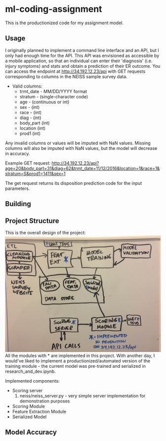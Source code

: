 # ml-coding-assignment

This is the productionized code for my assignment model. 

## Usage
I originally planned to implement a command line interface and an API, but I only had enough time for the API.  This API was envisioned as accessible by a mobile application, so that an individual can enter their 'diagnosis' (i.e. injury symptoms) and stats and obtain a prediction of their ER outcome. You can access the
endpoint at http://34.192.12.23/api with GET requests corresponding to columns in the NEISS sample survey data. 

* Valid columns:
  * trmt_date - MM/DD/YYYY format
  * stratum - (single-character code)
  * age - (continuous or int)
  * sex - (int)
  * race - (int)
  * diag - (int)
  * body_part (int)
  * location (int)
  * prod1 (int)

Any invalid columns or values will be imputed with NaN values. Missing columns will also be imputed with NaN values, but the model will decrease in accuracy.

Example GET request: http://34.192.12.23/api?age=20&body_part=31&diag=62&trmt_date=11/12/2016&location=1&race=1&stratum=S&prod1=1411&sex=1

The get request returns its disposition prediction code for the input parameters.

## Building

## Project Structure
This is the overall design of the project:
![Alt text](project_organization.JPG?raw=true "Planned ML backend")
All the modules with * are implemented in this project. With another day, I would've liked to implement a productionized/automated version of the training module - the current model was pre-trained and serialized in research_and_dev.ipynb.

Implemented components:
* Scoring server
  1. neiss/neiss_server.py - very simple server implementation for demonstration purposes
* Scoring Module
* Feature Extraction Module
* Serialized Model

## Model Accuracy

